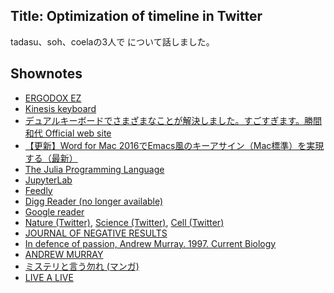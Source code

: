 ## Title: Optimization of timeline in Twitter

tadasu、soh、coelaの3人で について話しました。

## Shownotes
- [ERGODOX EZ](https://ergodox-ez.com/)
- [Kinesis keyboard](https://www.edikun.co.jp/kinesis/)
- [デュアルキーボードでさまざまなことが解決しました。すごすぎます。勝間和代 Official web site](http://kazuyomugi.cocolog-nifty.com/private/2014/11/post-dd95.html)
- [【更新】Word for Mac 2016でEmacs風のキーアサイン（Mac標準）を実現する（最新）](https://medium.com/@inu_ga_suki/word-for-mac-2016%E3%81%A7emacs%E9%A2%A8%E3%81%AE%E3%82%AD%E3%83%BC%E3%82%A2%E3%82%B5%E3%82%A4%E3%83%B3-mac%E6%A8%99%E6%BA%96-%E3%82%92%E5%AE%9F%E7%8F%BE%E3%81%99%E3%82%8B-e6cb7508b522)
- [The Julia Programming Language](https://julialang.org/)
- [JupyterLab](https://jupyterlab.readthedocs.io/en/stable/index.html)
- [Feedly](http://feedly.com)
- [Digg Reader (no longer available)](http://digg.com/reader)
- [Google reader](https://ja.m.wikipedia.org/wiki/Googleリーダー)
- [Nature (Twitter)](https://twitter.com/nature), [Science (Twitter)](https://twitter.com/sciencemagazine), [Cell (Twitter)](https://twitter.com/cellcellpress)
- [JOURNAL OF NEGATIVE RESULTS](http://www.jnr-eeb.org/index.php/jnr)
- [In defence of passion, Andrew Murray. 1997. Current Biology](https://www.cell.com/current-biology/fulltext/S0960-9822(06)00127-8)
- [ANDREW MURRAY](https://www.mcb.harvard.edu/directory/andrew-murray/)
- [ミステリと言う勿れ (マンガ)](https://www.amazon.co.jp/dp/B078N4MK5D)
- [LIVE A LIVE](https://www.jp.square-enix.com/game/detail/livealive/)

